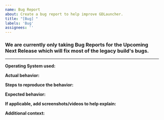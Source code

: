 ```yaml
---
name: Bug Report
about: Create a bug report to help improve GDLauncher.
title: "[Bug] "
labels: 'Bug'
assignees: ''
---
```

### We are currently only taking Bug Reports for the Upcoming Next Release which will fix most of the legacy build's bugs.
---


**Operating System used:**



**Actual behavior:**




**Steps to reproduce the behavior:**



**Expected behavior:**



**If applicable, add screenshots/videos to help explain:**



**Additional context:**
<!-- Add any other context about the problem if there is any. -->
